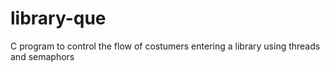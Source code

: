 # library-que
C program to control the flow of costumers entering a library using threads and semaphors
